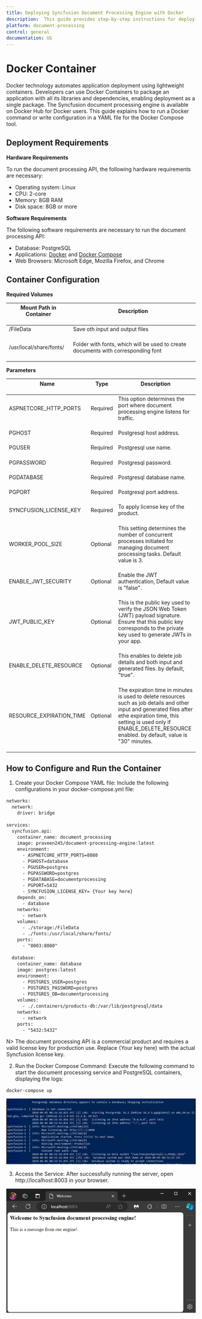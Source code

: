 ```yaml
---
title: Deploying Syncfusion Document Processing Engine with Docker
description:  This guide provides step-by-step instructions for deploying the Syncfusion document processing engine using Docker. It covers hardware and software requirements, container configuration, and how to set up and run the service using Docker Compose.
platform: document-processing
control: general
documentation: UG
---
```

# Docker Container

Docker technology automates application deployment using lightweight containers. Developers can use Docker Containers to package an application with all its libraries and dependencies, enabling deployment as a single package. The Syncfusion document processing engine is available on Docker Hub for Docker users. This guide explains how to run a Docker command or write configuration in a YAML file for the Docker Compose tool.

## Deployment Requirements 

**Hardware Requirements**

To run the document processing API, the following hardware requirements are necessary:

- 	Operating system: Linux
- 	CPU: 2-core
- 	Memory: 8GB RAM
- 	Disk space: 8GB or more

**Software Requirements**

The following software requirements are necessary to run the document processing API:

- 	Database: PostgreSQL
- 	Applications: [Docker](https://docs.docker.com/engine/) and [Docker Compose](https://docs.docker.com/compose/)
- 	Web Browsers: Microsoft Edge, Mozilla Firefox, and Chrome

## Container Configuration

**Required Volumes**

<table>
<thead>
<tr>
<th>Mount Path in Container <br/><br/></th>
<th>Description<br/><br/></th>
</tr>
</thead>
<tbody>  
<tr>
<td>
/FileData<br/><br/></td><td>
Save oth input and output files<br/><br/></td></tr>
<tr>
<td>
/usr/local/share/fonts/<br/><br/></td><td>
Folder with fonts, which will be used to create documents with corresponding font<br/><br/></td></tr>
</tbody>
</table>

**Parameters**

<table>
<thead>
<tr>
<th>Name<br/><br/></th>
<th>Type<br/><br/></th>
<th>Description<br/><br/></th>
</tr>
</thead>
<tbody>  
<tr>
<td>
ASPNETCORE_HTTP_PORTS<br/><br/></td><td>
Required<br/><br/></td><td>
This option determines the port where document processing engine listens for traffic.<br/><br/></td></tr>
<tr>
<tr>
<td>
PGHOST<br/><br/></td><td>
Required<br/><br/></td><td>
Postgresql host address.<br/><br/></td></tr>
<tr>
<tr>
<td>
PGUSER<br/><br/></td><td>
Required<br/><br/></td><td>
Postgresql use name.<br/><br/></td></tr>
<tr>
<tr>
<td>
PGPASSWORD<br/><br/></td><td>
Required<br/><br/></td><td>
Postgresql password.<br/><br/></td></tr>
<tr>
<tr>
<td>
PGDATABASE<br/><br/></td><td>
Required<br/><br/></td><td>
Postgresql database name.<br/><br/></td></tr>
<tr>
<tr>
<td>
PGPORT<br/><br/></td><td>
Required<br/><br/></td><td>
Postgresql port address.<br/><br/></td></tr>
<tr>
<tr>
<td>
SYNCFUSION_LICENSE_KEY<br/><br/></td><td>
Required<br/><br/></td><td>
To apply license key of the product.<br/><br/></td></tr>
<tr>
<tr>
<td>
WORKER_POOL_SIZE<br/><br/></td><td>
Optional<br/><br/></td><td>
This setting determines the number of concurrent processes initiated for managing document processing tasks. Default value is 3.<br/><br/></td></tr>
<tr>
<tr>
<td>
ENABLE_JWT_SECURITY<br/><br/></td><td>
Optional<br/><br/></td><td>
Enable the JWT authentication, Default value is "false".<br/><br/></td></tr>
<tr>
<tr>
<td>
JWT_PUBLIC_KEY<br/><br/></td><td>
Optional<br/><br/></td><td>
This is the public key used to verify the JSON Web Token (JWT) payload signature. Ensure that this public key corresponds to the private key used to generate JWTs in your app.<br/><br/></td></tr>
<tr>
<tr>
<td>
ENABLE_DELETE_RESOURCE<br/><br/></td><td>
Optional<br/><br/></td><td>
This enables to delete job details and both input and generated files. by default, "true".<br/><br/></td></tr>
<tr>
<tr>
<td>
RESOURCE_EXPIRATION_TIME <br/><br/></td><td>
Optional<br/><br/></td><td>
The expiration time in minutes is used to delete resources such as job details and other input and generated files after ethe expiration time, this setting is used only if  ENABLE_DELETE_RESOURCE enabled. by default, value is "30" minutes.<br/><br/></td></tr>
</tbody>
</table>

## How to Configure and Run the Container

1.	Create your Docker Compose YAML file: Include the following configurations in your docker-compose.yml file:

```
networks:
  network:
    driver: bridge

services:
  syncfusion.api:
    container_name: document_processing
    image: praveen245/document-processing-engine:latest    
    environment:
      - ASPNETCORE_HTTP_PORTS=8080
      - PGHOST=database
      - PGUSER=postgres
      - PGPASSWORD=postgres
      - PGDATABASE=documentprocessing
      - PGPORT=5432
      - SYNCFUSION_LICENSE_KEY= {Your key here} 
    depends_on:
      - database
    networks:
      - network
    volumes: 
      - ./storage:/FileData
      - ./fonts:/usr/local/share/fonts/
    ports:
      - "8003:8080"

  database:
    container_name: database
    image: postgres:latest
    environment:
      - POSTGRES_USER=postgres
      - POSTGRES_PASSWORD=postgres
      - POSTGRES_DB=documentprocessing
    volumes:
      - ./.containers/products-db:/var/lib/postgresql/data
    networks:
      - network
    ports:
      - "5432:5432"

```
N> The document processing API is a commercial product and requires a valid license key for production use. Replace {Your key here} with the actual Syncfusion license key.

2.	Run the Docker Compose Command: Execute the following command to start the document processing service and PostgreSQL containers, displaying the logs:

```
docker-compose up
```

![LogDetails](logdetails.png)

3.	Access the Service: After successfully running the server, open http://localhost:8003 in your browser.

![Browser](browser.png)

